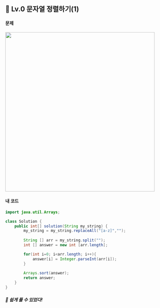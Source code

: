 ## 📍 Lv.0 문자열 정렬하기(1) <br>

#### 문제 <br>
<img src="https://github.com/yejinsohn/TIL/assets/104317217/0dcd8abf-8310-4a9b-ba21-006eca6f5abf" width="470" height="500"/>

#### 내 코드 <br>

```Java
import java.util.Arrays;

class Solution {
    public int[] solution(String my_string) {
        my_string = my_string.replaceAll("[a-z]","");
        
        String [] arr = my_string.split("");
        int [] answer = new int [arr.length];

        for(int i=0; i<arr.length; i++){
            answer[i] = Integer.parseInt(arr[i]);
        }
        
        Arrays.sort(answer);
        return answer;
    }
}
```

##### 🌿 쉽게 풀 수 있었다!
